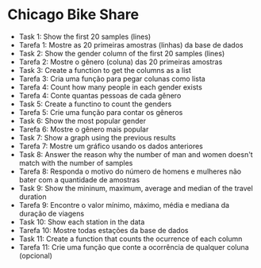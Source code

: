 # Chicago Bike Share

* Task 1: Show the first 20 samples (lines)
* Tarefa 1: Mostre as 20 primeiras amostras (linhas) da base de dados
* Task 2: Show the gender column of the first 20 samples (lines)
* Tarefa 2: Mostre o gênero (coluna) das 20 primeiras amostras
* Task 3: Create a function to get the columns as a list
* Tarefa 3: Cria uma função para pegar colunas como lista
* Tarefa 4: Count how many people in each gender exists
* Tarefa 4: Conte quantas pessoas de cada gênero
* Task 5: Create a functino to count the genders
* Tarefa 5: Crie uma função para contar os gêneros
* Task 6: Show the most popular gender
* Tarefa 6: Mostre o gênero mais popular
* Task 7: Show a graph using the previous results
* Tarefa 7: Mostre um gráfico usando os dados anteriores
* Task 8: Answer the reason why the number of man and women doesn't match with the number of samples
* Tarefa 8: Responda o motivo do número de homens e mulheres não bater com a quantidade de amostras
* Task 9: Show the mininum, maximum, average and median of the travel duration
* Tarefa 9: Encontre o valor mínimo, máximo, média e mediana da duração de viagens
* Task 10: Show each station in the data
* Tarefa 10: Mostre todas estações da base de dados
* Task 11: Create a function that counts the ocurrence of each column
* Tarefa 11: Crie uma função que conte a ocorrência de qualquer coluna (opcional)
